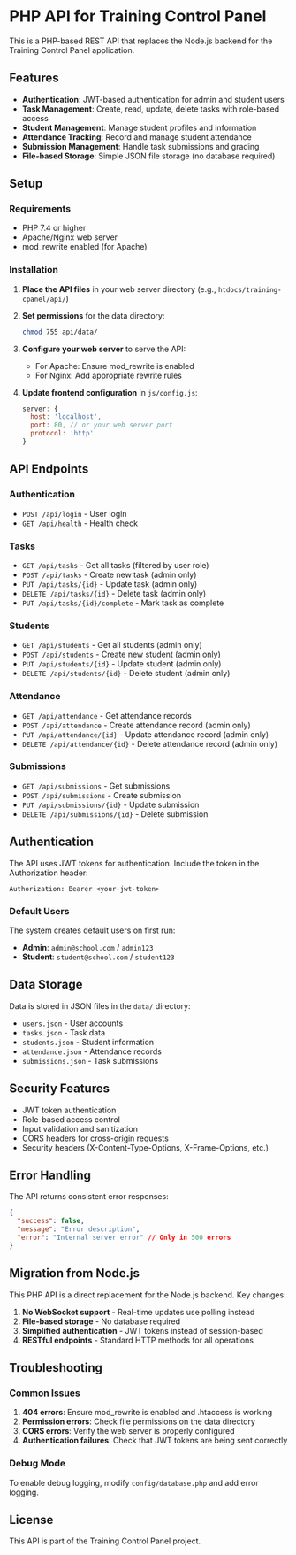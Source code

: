 # PHP API for Training Control Panel

This is a PHP-based REST API that replaces the Node.js backend for the Training Control Panel application.

## Features

- **Authentication**: JWT-based authentication for admin and student users
- **Task Management**: Create, read, update, delete tasks with role-based access
- **Student Management**: Manage student profiles and information
- **Attendance Tracking**: Record and manage student attendance
- **Submission Management**: Handle task submissions and grading
- **File-based Storage**: Simple JSON file storage (no database required)

## Setup

### Requirements

- PHP 7.4 or higher
- Apache/Nginx web server
- mod_rewrite enabled (for Apache)

### Installation

1. **Place the API files** in your web server directory (e.g., `htdocs/training-cpanel/api/`)

2. **Set permissions** for the data directory:
   ```bash
   chmod 755 api/data/
   ```

3. **Configure your web server** to serve the API:
   - For Apache: Ensure mod_rewrite is enabled
   - For Nginx: Add appropriate rewrite rules

4. **Update frontend configuration** in `js/config.js`:
   ```javascript
   server: {
     host: 'localhost',
     port: 80, // or your web server port
     protocol: 'http'
   }
   ```

## API Endpoints

### Authentication

- `POST /api/login` - User login
- `GET /api/health` - Health check

### Tasks

- `GET /api/tasks` - Get all tasks (filtered by user role)
- `POST /api/tasks` - Create new task (admin only)
- `PUT /api/tasks/{id}` - Update task (admin only)
- `DELETE /api/tasks/{id}` - Delete task (admin only)
- `PUT /api/tasks/{id}/complete` - Mark task as complete

### Students

- `GET /api/students` - Get all students (admin only)
- `POST /api/students` - Create new student (admin only)
- `PUT /api/students/{id}` - Update student (admin only)
- `DELETE /api/students/{id}` - Delete student (admin only)

### Attendance

- `GET /api/attendance` - Get attendance records
- `POST /api/attendance` - Create attendance record (admin only)
- `PUT /api/attendance/{id}` - Update attendance record (admin only)
- `DELETE /api/attendance/{id}` - Delete attendance record (admin only)

### Submissions

- `GET /api/submissions` - Get submissions
- `POST /api/submissions` - Create submission
- `PUT /api/submissions/{id}` - Update submission
- `DELETE /api/submissions/{id}` - Delete submission

## Authentication

The API uses JWT tokens for authentication. Include the token in the Authorization header:

```
Authorization: Bearer <your-jwt-token>
```

### Default Users

The system creates default users on first run:

- **Admin**: `admin@school.com` / `admin123`
- **Student**: `student@school.com` / `student123`

## Data Storage

Data is stored in JSON files in the `data/` directory:

- `users.json` - User accounts
- `tasks.json` - Task data
- `students.json` - Student information
- `attendance.json` - Attendance records
- `submissions.json` - Task submissions

## Security Features

- JWT token authentication
- Role-based access control
- Input validation and sanitization
- CORS headers for cross-origin requests
- Security headers (X-Content-Type-Options, X-Frame-Options, etc.)

## Error Handling

The API returns consistent error responses:

```json
{
  "success": false,
  "message": "Error description",
  "error": "Internal server error" // Only in 500 errors
}
```

## Migration from Node.js

This PHP API is a direct replacement for the Node.js backend. Key changes:

1. **No WebSocket support** - Real-time updates use polling instead
2. **File-based storage** - No database required
3. **Simplified authentication** - JWT tokens instead of session-based
4. **RESTful endpoints** - Standard HTTP methods for all operations

## Troubleshooting

### Common Issues

1. **404 errors**: Ensure mod_rewrite is enabled and .htaccess is working
2. **Permission errors**: Check file permissions on the data directory
3. **CORS errors**: Verify the web server is properly configured
4. **Authentication failures**: Check that JWT tokens are being sent correctly

### Debug Mode

To enable debug logging, modify `config/database.php` and add error logging.

## License

This API is part of the Training Control Panel project. 